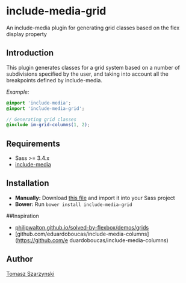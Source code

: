 # include-media-grid
An include-media plugin for generating grid classes based on the flex display property

## Introduction
This plugin generates classes for a grid system based on a number of subdivisions specified by the user, and taking into account all the breakpoints defined by include-media.

*Example:*

```scss
@import 'include-media';
@import 'include-media-grid';

// Generating grid classes
@include im-grid-columns(1, 2);
```



## Requirements
* Sass >= 3.4.x
* [include-media](https://github.com/eduardoboucas/include-media)

## Installation
- **Manually:** Download [this file](https://raw.githubusercontent.com/tszarzynski/include-media-grid/master/_include-media-grid.scss) and import it into your Sass project
- **Bower:** Run `bower install include-media-grid`

##Inspiration
- [philipwalton.github.io/solved-by-flexbox/demos/grids](http://philipwalton.github.io/solved-by-flexbox/demos/grids/)
- [github.com/eduardoboucas/include-media-columns](https://github.com/e duardoboucas/include-media-columns)

## Author
[Tomasz Szarzynski](http://tmasz.com)

